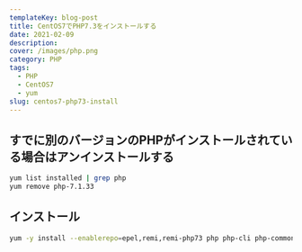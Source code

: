 ```yaml
---
templateKey: blog-post
title: CentOS7でPHP7.3をインストールする
date: 2021-02-09
description: 
cover: /images/php.png
category: PHP
tags:
  - PHP
  - CentOS7
  - yum
slug: centos7-php73-install
---
```


## すでに別のバージョンのPHPがインストールされている場合はアンインストールする

```bash
yum list installed | grep php
yum remove php-7.1.33
```

## インストール
```bash
yum -y install --enablerepo=epel,remi,remi-php73 php php-cli php-common php-devel php-fpm php-gd php-mbstring php-mysqlnd php-pdo php-pear php-pecl-apcu php-soap php-xml php-xmlrpc php-intl php-pgsql php-zip
```